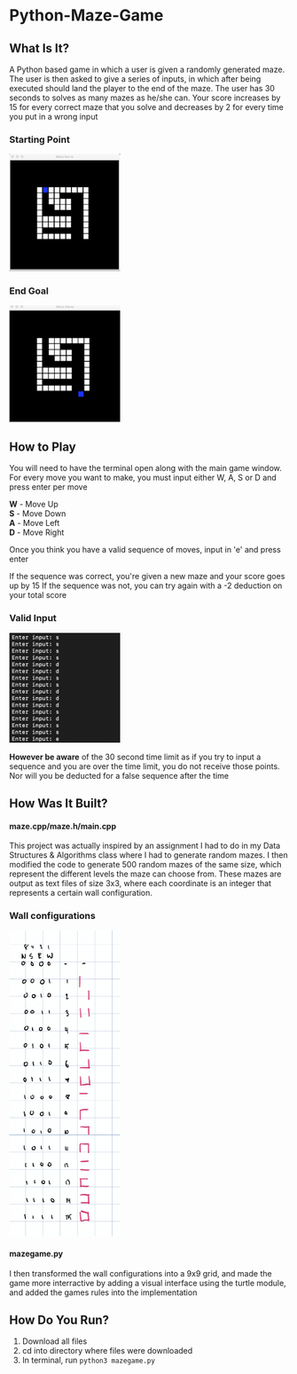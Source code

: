 # Python-Maze-Game

## What Is It?

A Python based game in which a user is given a randomly generated maze. The user is then asked to give a series of inputs, in which after being executed should land the player to the end of the maze. The user has 30 seconds to solves as many mazes as he/she can. Your score increases by 15 for every correct maze that you solve and decreases by 2 for every time you put in a wrong input

### Starting Point
<img src="/start.png" alt="Start Image" width="200"/>

### End Goal
<img src="/end.png" alt="End Image" width="200"/>

## How to Play

You will need to have the terminal open along with the main game window. For every move you want to make, you must input either W, A, S or D and press enter per move

**W** - Move Up <br />
**S** - Move Down <br />
**A** - Move Left <br />
**D** - Move Right <br />

Once you think you have a valid sequence of moves, input in 'e' and press enter

If the sequence was correct, you're given a new maze and your score goes up by 15
If the sequence was not, you can try again with a -2 deduction on your total score

### Valid Input
<img src="/validinput.png" alt="Valid Input" width="200"/>

**However be aware** of the 30 second time limit as if you try to input a sequence and you are over the time limit, you do not receive those points. Nor will you be deducted for a false sequence after the time


## How Was It Built?

#### maze.cpp/maze.h/main.cpp
This project was actually inspired by an assignment I had to do in my Data Structures & Algorithms class where I had to generate random mazes. I then modified the code to generate 500 random mazes of the same size, which represent the different levels the maze can choose from. These mazes are output as text files of size 3x3, where each coordinate is an integer that represents a certain wall configuration.

### Wall configurations
<img src="/walls.png" alt="Walls" width="200"/>

#### mazegame.py
I then transformed the wall configurations into a 9x9 grid, and made the game more interractive by adding a visual interface using the turtle module, and added the games rules into the implementation

## How Do You Run?
1. Download all files
2. cd into directory where files were downloaded
3. In terminal, run `python3 mazegame.py`